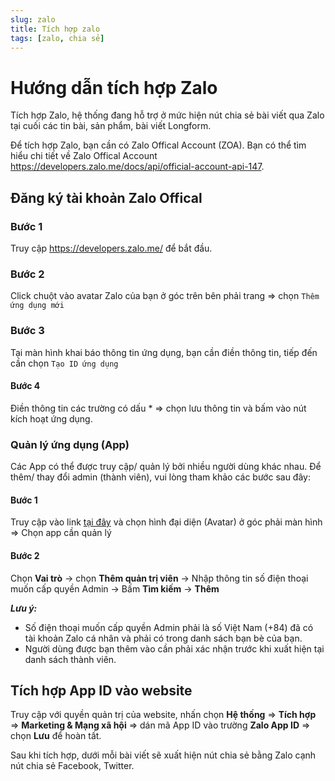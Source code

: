 ```yaml
---
slug: zalo
title: Tích hợp zalo
tags: [zalo, chia sẻ]
---
```

# Hướng dẫn tích hợp Zalo
Tích hợp Zalo, hệ thống đang hỗ trợ ở mức hiện nút chia sẻ bài viết qua Zalo tại cuối các tin bài, sản phẩm, bài viết Longform.

Để tích hợp Zalo, bạn cần có Zalo Offical Account (ZOA). Bạn có thể tìm hiểu chi tiết về Zalo Offical Account https://developers.zalo.me/docs/api/official-account-api-147.

## Đăng ký tài khoản Zalo Offical
### Bước 1
Truy cập https://developers.zalo.me/ để bắt đầu.

### Bước 2
Click chuột vào avatar Zalo của bạn ở góc trên bên phải trang => chọn `Thêm ứng dụng mới`

### Bước 3
Tại màn hình khai báo thông tin ứng dụng, bạn cần điền thông tin, tiếp đến cần chọn `Tạo ID ứng dụng`

#### Bước 4
Điền thông tin các trường có dấu * => chọn lưu thông tin và bấm vào nút kích hoạt ứng dụng.

### Quản lý ứng dụng (App)

Các App có thể được truy cập/ quản lý bởi nhiều người dùng khác nhau. Để thêm/ thay đổi admin (thành viên), vui lòng tham khảo các bước sau đây:

#### Bước 1
Truy cập vào link [tại đây](https://developers.zalo.me/) và chọn hình đại diện (Avatar) ở góc phải màn hình => Chọn app cần quản lý

#### Bước 2
Chọn **Vai trò** -> chọn **Thêm quản trị viên** -> Nhập thông tin số điện thoại muốn cấp quyền Admin -> Bấm **Tìm kiếm** -> **Thêm**

**_Lưu ý:_** 
- Số điện thoại muốn cấp quyền Admin phải là số Việt Nam (+84) đã có tài khoản Zalo cá nhân và phải có trong danh sách bạn bè của bạn.
- Người dùng được bạn thêm vào cần phải xác nhận trước khi xuất hiện tại danh sách thành viên.

## Tích hợp App ID vào website

Truy cập với quyền quản trị của website, nhấn chọn **Hệ thống** => **Tích hợp** => **Marketing & Mạng xã hội** => dán mã App ID vào trường **Zalo App ID** => chọn **Lưu** để hoàn tất.

Sau khi tích hợp, dưới mỗi bài viết sẽ xuất hiện nút chia sẻ bằng Zalo cạnh nút chia sẻ Facebook, Twitter.
